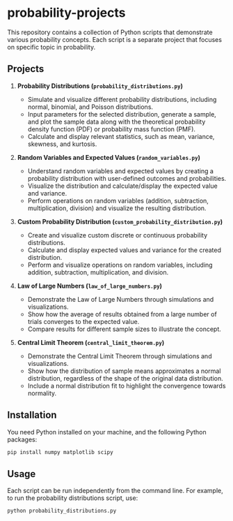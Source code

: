 # probability-projects

This repository contains a collection of Python scripts that demonstrate various probability concepts. Each script is a separate project that focuses on specific topic in probability.

## Projects

1. **Probability Distributions (`probability_distributions.py`)**

   - Simulate and visualize different probability distributions, including normal, binomial, and Poisson distributions.
   - Input parameters for the selected distribution, generate a sample, and plot the sample data along with the theoretical probability density function (PDF) or probability mass function (PMF).
   - Calculate and display relevant statistics, such as mean, variance, skewness, and kurtosis.

2. **Random Variables and Expected Values (`random_variables.py`)**

   - Understand random variables and expected values by creating a probability distribution with user-defined outcomes and probabilities.
   - Visualize the distribution and calculate/display the expected value and variance.
   - Perform operations on random variables (addition, subtraction, multiplication, division) and visualize the resulting distribution.

3. **Custom Probability Distribution (`custom_probability_distribution.py`)**

   - Create and visualize custom discrete or continuous probability distributions.
   - Calculate and display expected values and variance for the created distribution.
   - Perform and visualize operations on random variables, including addition, subtraction, multiplication, and division.

4. **Law of Large Numbers (`law_of_large_numbers.py`)**

   - Demonstrate the Law of Large Numbers through simulations and visualizations.
   - Show how the average of results obtained from a large number of trials converges to the expected value.
   - Compare results for different sample sizes to illustrate the concept.

5. **Central Limit Theorem (`central_limit_theorem.py`)**

   - Demonstrate the Central Limit Theorem through simulations and visualizations.
   - Show how the distribution of sample means approximates a normal distribution, regardless of the shape of the original data distribution.
   - Include a normal distribution fit to highlight the convergence towards normality.



## Installation

You need Python installed on your machine, and the following Python packages:

```bash
pip install numpy matplotlib scipy
```

## Usage
Each script can be run independently from the command line. For example, to run the probability distributions script, use:

```bash
python probability_distributions.py
```
